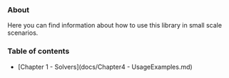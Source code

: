 ### About
Here you can find information about how to use this library in small scale scenarios.

### Table of contents
- [Chapter 1 - Solvers](docs/Chapter4 - UsageExamples.md)
